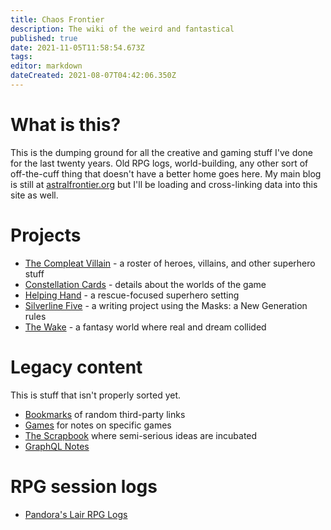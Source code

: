 ```yaml
---
title: Chaos Frontier
description: The wiki of the weird and fantastical
published: true
date: 2021-11-05T11:58:54.673Z
tags: 
editor: markdown
dateCreated: 2021-08-07T04:42:06.350Z
---
```


# What is this?
This is the dumping ground for all the creative and gaming stuff I've done for the last twenty years. Old RPG logs, world-building, any other sort of off-the-cuff thing that doesn't have a better home goes here. My main blog is still at [astralfrontier.org](https://astralfrontier.org/) but I'll be loading and cross-linking data into this site as well.

# Projects

* [The Compleat Villain](compleat-villain) - a roster of heroes, villains, and other superhero stuff
* [Constellation Cards](constellation-cards) - details about the worlds of the game
* [Helping Hand](helping-hand) - a rescue-focused superhero setting
* [Silverline Five](silverline-five) - a writing project using the Masks: a New Generation rules
* [The Wake](the-wake) - a fantasy world where real and dream collided

# Legacy content
This is stuff that isn't properly sorted yet.
* [Bookmarks](bookmarks) of random third-party links
* [Games](games) for notes on specific games
* [The Scrapbook](scrapbook) where semi-serious ideas are incubated
* [GraphQL Notes](graphql-notes)

# RPG session logs
* [Pandora's Lair RPG Logs](logs)